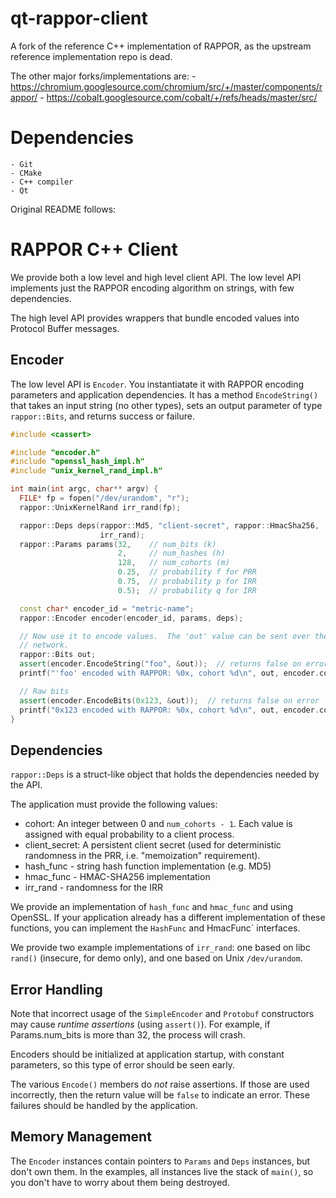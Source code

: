 qt-rappor-client
================


A fork of the reference C++ implementation of RAPPOR, as the upstream reference
implementation repo is dead.

The other major forks/implementations are:
    - https://chromium.googlesource.com/chromium/src/+/master/components/rappor/
    - https://cobalt.googlesource.com/cobalt/+/refs/heads/master/src/

Dependencies
============

    - Git
    - CMake
    - C++ compiler
    - Qt



Original README follows:


RAPPOR C++ Client
=================

We provide both a low level and high level client API.  The low level API
implements just the RAPPOR encoding algorithm on strings, with few
dependencies.

The high level API provides wrappers that bundle encoded values into Protocol
Buffer messages.

Encoder
-------

The low level API is `Encoder`.  You instantiatate it with RAPPOR encoding
parameters and application dependencies.  It has a method `EncodeString()` that
takes an input string (no other types), sets an output parameter of type
`rappor::Bits`, and returns success or failure.

```cpp
#include <cassert>

#include "encoder.h"
#include "openssl_hash_impl.h"
#include "unix_kernel_rand_impl.h"

int main(int argc, char** argv) {
  FILE* fp = fopen("/dev/urandom", "r");
  rappor::UnixKernelRand irr_rand(fp);

  rappor::Deps deps(rappor::Md5, "client-secret", rappor::HmacSha256,
                    irr_rand);
  rappor::Params params(32,    // num_bits (k)
                        2,     // num_hashes (h)
                        128,   // num_cohorts (m)
                        0.25,  // probability f for PRR
                        0.75,  // probability p for IRR
                        0.5);  // probability q for IRR

  const char* encoder_id = "metric-name";
  rappor::Encoder encoder(encoder_id, params, deps);

  // Now use it to encode values.  The 'out' value can be sent over the
  // network.
  rappor::Bits out;
  assert(encoder.EncodeString("foo", &out));  // returns false on error
  printf("'foo' encoded with RAPPOR: %0x, cohort %d\n", out, encoder.cohort());

  // Raw bits
  assert(encoder.EncodeBits(0x123, &out));  // returns false on error
  printf("0x123 encoded with RAPPOR: %0x, cohort %d\n", out, encoder.cohort());
}
```

Dependencies
------------

`rappor::Deps` is a struct-like object that holds the dependencies needed by
the API.

The application must provide the following values:

- cohort: An integer between 0 and `num_cohorts - 1`.  Each value is assigned
  with equal probability to a client process.
- client_secret: A persistent client secret (used for deterministic randomness
  in the PRR, i.e. "memoization" requirement).
- hash_func - string hash function implementation (e.g. MD5)
- hmac_func - HMAC-SHA256 implementation
- irr_rand - randomness for the IRR

We provide an implementation of `hash_func` and `hmac_func` and using OpenSSL.
If your application already has a different implementation of these functions,
you can implement the `HashFunc` and HmacFunc` interfaces.

We provide two example implementations of `irr_rand`: one based on libc
`rand()` (insecure, for demo only), and one based on Unix `/dev/urandom`.

Error Handling
--------------

Note that incorrect usage of the `SimpleEncoder` and `Protobuf` constructors
may cause *runtime assertions* (using `assert()`).  For example, if
Params.num\_bits is more than 32, the process will crash.

Encoders should be initialized at application startup, with constant
parameters, so this type of error should be seen early.

The various `Encode()` members do *not* raise assertions.  If those are used
incorrectly, then the return value will be `false` to indicate an error.  These
failures should be handled by the application.

Memory Management
-----------------

The `Encoder` instances contain pointers to `Params` and `Deps` instances, but
don't own them.  In the examples, all instances live the stack of `main()`, so
you don't have to worry about them being destroyed.
